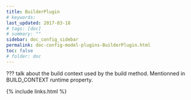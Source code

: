 ```yaml
---
title: BuilderPlugin 
# keywords:
last_updated: 2017-03-18
# tags: [doc]
# summary: ""
sidebar: doc_config_sidebar
permalink: doc-config-model-plugins-BuilderPlugin.html
toc: false
# folder: doc
---
```


??? talk about the build context used by the build method. Mentionned in BUILD_CONTEXT runtime property.

{% include links.html %}
